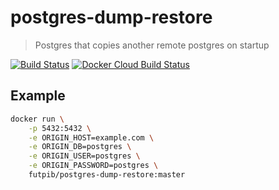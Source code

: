 # postgres-dump-restore

> Postgres that copies another remote postgres on startup

[![Build Status](https://travis-ci.org/futpib/postgres-dump-restore.svg?branch=master)](https://travis-ci.org/futpib/postgres-dump-restore) [![Docker Cloud Build Status](https://img.shields.io/docker/cloud/build/futpib/postgres-dump-restore)](https://hub.docker.com/r/futpib/postgres-dump-restore/tags)

## Example

```bash
docker run \
    -p 5432:5432 \
    -e ORIGIN_HOST=example.com \
    -e ORIGIN_DB=postgres \
    -e ORIGIN_USER=postgres \
    -e ORIGIN_PASSWORD=postgres \
    futpib/postgres-dump-restore:master
```
